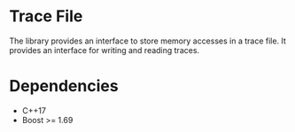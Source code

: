 # Trace File

The library provides an interface to store memory accesses in a trace file.
It provides an interface for writing and reading traces.

# Dependencies
* C++17
* Boost >= 1.69